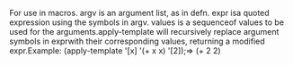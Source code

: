 For use in macros.  argv is an argument list, as in defn.  expr isa quoted expression using the symbols in argv.  values is a sequenceof values to be used for the arguments.apply-template will recursively replace argument symbols in exprwith their corresponding values, returning a modified expr.Example: (apply-template '[x] '(+ x x) '[2]);=> (+ 2 2)